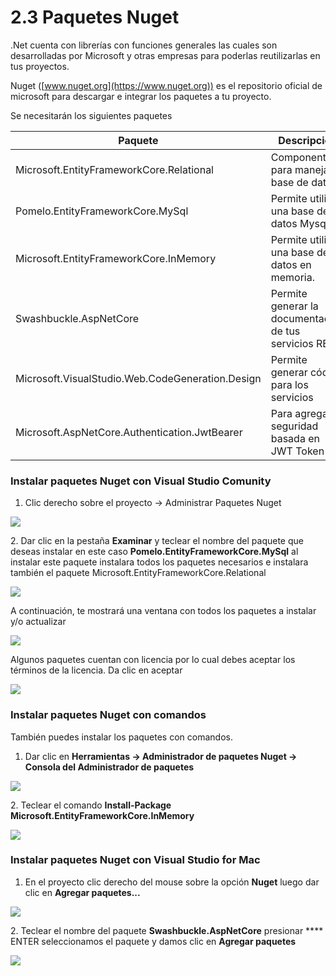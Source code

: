 # 2.3 Paquetes Nuget

.Net cuenta con librerías con funciones generales las cuales son desarrolladas por Microsoft y otras empresas para poderlas reutilizarlas en tus proyectos.

Nuget ([www.nuget.org](https://www.nuget.org))  es el repositorio oficial de microsoft para descargar e integrar los paquetes a tu proyecto.

Se necesitarán los siguientes paquetes

| Paquete                                          | Descripción                                            |
| ------------------------------------------------ | ------------------------------------------------------ |
| Microsoft.EntityFrameworkCore.Relational         | Componentes para manejar la base de datos              |
| Pomelo.EntityFrameworkCore.MySql                 | Permite utilizar una base de datos Mysql.              |
| Microsoft.EntityFrameworkCore.InMemory           | Permite utilizar una base de datos en memoria.         |
| Swashbuckle.AspNetCore                           | Permite generar la documentación de tus servicios REST |
| Microsoft.VisualStudio.Web.CodeGeneration.Design | Permite generar código para los servicios              |
| Microsoft.AspNetCore.Authentication.JwtBearer    | Para agregar la seguridad basada en JWT Token          |

### Instalar paquetes Nuget con Visual Studio Comunity

1. Clic derecho sobre el proyecto -> Administrar Paquetes Nuget

![](<../.gitbook/assets/image (8).png>)

2\. Dar clic en la pestaña **Examinar** y teclear el nombre del paquete que deseas instalar en este caso **Pomelo.EntityFrameworkCore.MySql** al instalar este paquete instalara todos los paquetes necesarios e instalara también el paquete Microsoft.EntityFrameworkCore.Relational

![](../.gitbook/assets/paquetes.png)

A continuación, te mostrará una ventana con todos los paquetes a instalar y/o actualizar

![](<../.gitbook/assets/image (9).png>)

Algunos paquetes cuentan con licencia por lo cual debes aceptar los términos de la licencia. Da clic en aceptar

![](<../.gitbook/assets/image (10).png>)

### Instalar paquetes Nuget con comandos

También puedes instalar los paquetes con comandos.

1. Dar clic en **Herramientas -> Administrador de paquetes Nuget -> Consola del Administrador de paquetes**

![](<../.gitbook/assets/image (13).png>)

2\. Teclear el comando **Install-Package Microsoft.EntityFrameworkCore.InMemory**

![](<../.gitbook/assets/image (14).png>)

### Instalar paquetes Nuget con Visual Studio for Mac

1. En el proyecto clic derecho del mouse sobre la opción **Nuget** luego dar clic en **Agregar paquetes...**

![](<../.gitbook/assets/image (615) (1).png>)

2\. Teclear el nombre del paquete **Swashbuckle.AspNetCore** presionar **** ENTER seleccionamos el paquete y damos clic en **Agregar paquetes**

![](<../.gitbook/assets/image (620) (1) (1) (1).png>)
